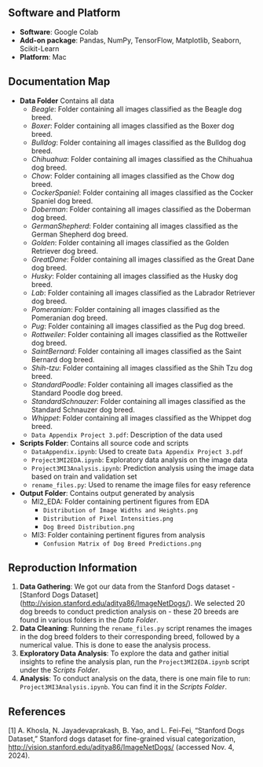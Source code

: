 ## Software and Platform 

- **Software**: Google Colab
- **Add-on package**: Pandas, NumPy, TensorFlow, Matplotlib, Seaborn, Scikit-Learn
- **Platform**: Mac

## Documentation Map 

- **Data Folder** Contains all data
  - _Beagle_: Folder containing all images classified as the Beagle dog breed.
  - _Boxer_: Folder containing all images classified as the Boxer dog breed.
  - _Bulldog_: Folder containing all images classified as the Bulldog dog breed.
  - _Chihuahua_: Folder containing all images classified as the Chihuahua dog breed.
  - _Chow_: Folder containing all images classified as the Chow dog breed.
  - _CockerSpaniel_: Folder containing all images classified as the Cocker Spaniel dog breed.
  - _Doberman_: Folder containing all images classified as the Doberman dog breed.
  - _GermanShepherd_: Folder containing all images classified as the German Shepherd dog breed.
  - _Golden_: Folder containing all images classified as the Golden Retriever dog breed.
  - _GreatDane_: Folder containing all images classified as the Great Dane dog breed.
  - _Husky_: Folder containing all images classified as the Husky dog breed.
  - _Lab_: Folder containing all images classified as the Labrador Retriever dog breed.
  - _Pomeranian_: Folder containing all images classified as the Pomeranian dog breed.
  - _Pug_: Folder containing all images classified as the Pug dog breed.
  - _Rottweiler_: Folder containing all images classified as the Rottweiler dog breed.
  - _SaintBernard_: Folder containing all images classified as the Saint Bernard dog breed.
  - _Shih-tzu_: Folder containing all images classified as the Shih Tzu dog breed.
  - _StandardPoodle_: Folder containing all images classified as the Standard Poodle dog breed.
  - _StandardSchnauzer_: Folder containing all images classified as the Standard Schnauzer dog breed.
  - _Whippet_: Folder containing all images classified as the Whippet dog breed.
  - `Data Appendix Project 3.pdf`: Description of the data used 
- **Scripts Folder**: Contains all source code and scripts
  - `DataAppendix.ipynb`: Used to create `Data Appendix Project 3.pdf`
  - `Project3MI2EDA.ipynb`: Exploratory data analysis on the image data
  - `Project3MI3Analysis.ipynb`: Prediction analysis using the image data based on train and validation set
  - `rename_files.py`: Used to rename the image files for easy reference
- **Output Folder**: Contains output generated by analysis
  - MI2_EDA: Folder containing pertinent figures from EDA
    - `Distribution of Image Widths and Heights.png`
    - `Distribution of Pixel Intensities.png`
    - `Dog Breed Distribution.png`
  - MI3: Folder containing pertinent figures from analysis
    - `Confusion Matrix of Dog Breed Predictions.png`

## Reproduction Information 
1. **Data Gathering**: We got our data from the Stanford Dogs dataset - [Stanford Dogs Dataset] (http://vision.stanford.edu/aditya86/ImageNetDogs/). We selected 20 dog breeds to conduct prediction analysis on - these 20 breeds are found in various folders in the _Data Folder_.
2. **Data Cleaning**: Running the `rename_files.py` script renames the images in the dog breed folders to their corresponding breed, followed by a numerical value. This is done to ease the analysis process.
3. **Exploratory Data Analysis**: To explore the data and gather initial insights to refine the analysis plan, run the `Project3MI2EDA.ipynb` script under the _Scripts Folder_.
4. **Analysis**: To conduct analysis on the data, there is one main file to run: `Project3MI3Analysis.ipynb`. You can find it in the _Scripts Folder_. 

## References 
[1] A. Khosla, N. Jayadevaprakash, B. Yao, and L. Fei-Fei, “Stanford Dogs Dataset,” Stanford dogs dataset for fine-grained visual categorization, http://vision.stanford.edu/aditya86/ImageNetDogs/ (accessed Nov. 4, 2024). 
